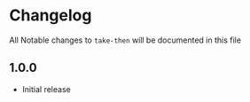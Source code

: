 # Changelog

All Notable changes to `take-then` will be documented in this file

## 1.0.0
- Initial release
